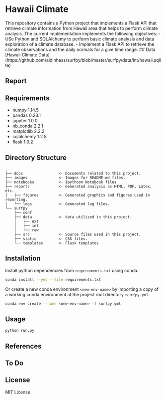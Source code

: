 # Hawaii Climate
<p>This repository contains a Python project that implements a Flask API that retrieve climate information from Hawaii area that helps to perform climate analysis.
The current implementation implements the following objectives:
- USe Python and SQLAlchemy to perform basic climate analysis and data exploration of a climate database.
- Implement a Flask API to retrieve the climate observations and the daily normals for a give time range. 
## Data
[Hawaii Climate Data](https://github.com/aidinhass/surfpy/blob/master/surfpy/data/int/hawaii.sqlite)

## Report

## Requirements
- numpy 1.14.5
- pandas 0.23.1
- jupyter 1.0.0
- nb_conda 2.2.1
- matplotlib 2.2.2
- sqlalchemy 1.2.8 
- flask 1.0.2 
## Directory Structure
```
.
├── docs                <- Documents related to this project.
├── images              <- Images for README.md files.
├── notebooks           <- Ipythoon Notebook files
├── reports             <- Generated analysis as HTML, PDF, Latex, etc.
│   ├── figures         <- Generated graphics and figures used in reporting.
│   └── logs            <- Generated log files.  
└── surfpy
    ├── conf
    ├── data            <- data utilized in this project.
    │   ├── ext
    │   ├── int
    │   └── raw
    ├── src             <- Source files used in this project.
    ├── static          <- CSS files.
    └── templates       <- Flask templates 
```
## Installation
Install python dependencies from  `requirements.txt` using conda.
```bash
conda install --yes --file requirements.txt
```

Or create a new conda environment `<new-env-name>` by importing a copy of a working conda environment at the project root directory :`surfpy.yml`.
```bash
conda env create --name <new-env-name> -f surfpy.yml
```
## Usage
```bash
python run.py

```
## References

## To Do

## License
MIT License 

